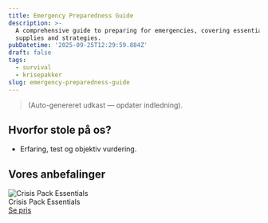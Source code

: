 ```yaml
---
title: Emergency Preparedness Guide
description: >-
  A comprehensive guide to preparing for emergencies, covering essential
  supplies and strategies.
pubDatetime: '2025-09-25T12:29:59.884Z'
draft: false
tags:
  - survival
  - krisepakker
slug: emergency-preparedness-guide
---
```

> (Auto-genereret udkast — opdater indledning).

## Hvorfor stole på os?
- Erfaring, test og objektiv vurdering.

## Vores anbefalinger


<!-- Auto: Affiliate-kort fra Products/SKUs -->

<div class="aff-card"><img src="abstract_15.png (https://v5.airtableusercontent.com/v3/u/45/45/1758816000000/A6niXz7HKhVa7fwFxRpWug/Z51pmZSGkBTC5XWO94-S53zwtYoyrs5mLs32KZ-Y4xMmDBE1qDlpWusHx3Kk5DXijjLe9SmLBkxE4CQQWL_P6ItmlNi8ifI_PAkRTF6sM6O1FaQHB28I--JRwt5n3oxHHhqS7uddVDf18cHjIwZWhJGDWqI_N3Dx1nXS5COOT8s/o7fqh1vQaBDMYjJ23TNXEDIdEyqVwKlWnSiuaESzUFM)" alt="Crisis Pack Essentials" class="aff-card__img" /><div class="aff-card__meta"><div class="aff-card__title">Crisis Pack Essentials</div><a class="aff-btn" href="https://affiliate.homeessentialsee62.com/deal789?utm_source=klartilalt&utm_medium=affiliate&subid=emergency-preparedness-guide-2025-09-25" rel="sponsored nofollow noopener" target="_blank">Se pris</a></div></div>


